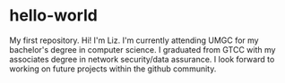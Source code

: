 # hello-world
My first repository.
Hi! I'm Liz. I'm currently attending UMGC for my bachelor's degree in computer science. I graduated from GTCC with my associates degree in network security/data assurance. I look forward to working on future projects within the github community. 
